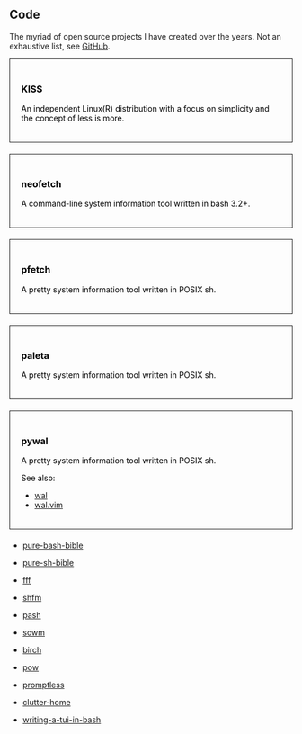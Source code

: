 <style>.a{color:#000;text-decoration:none}.c{padding:20px;border: 1px solid;margin-bottom:20px;transition:.2s}.c:hover{background:#000;color:#fff}</style>

## Code

The myriad of open source projects I have created over the years.
Not an exhaustive list, see [GitHub](https://github.com/dylanaraps).


<a class=a href="https://k1ss.org"><div class=c>
### KISS
An independent Linux(R) distribution with a focus on simplicity and the concept of less is more.
</div></a>

<a class=a href="https://github.com/dylanaraps/neofetch"><div class=c>
### neofetch
A command-line system information tool written in bash 3.2+.
</div></a>

<a class=a href="https://github.com/dylanaraps/pfetch"><div class=c>
### pfetch
A pretty system information tool written in POSIX sh.
</div></a>

<a class=a href="https://github.com/dylanaraps/paleta"><div class=c>
### paleta
A pretty system information tool written in POSIX sh.
</div></a>

<a class=a href="https://github.com/dylanaraps/pywal"><div class=c>
### pywal
A pretty system information tool written in POSIX sh.

See also:

- [wal](https://github.com/dylanaraps/wal)
- [wal.vim](https://github.com/dylanaraps/wal.vim)
</div></a>

- [pure-bash-bible](https://github.com/dylanaraps/pure-bash-bible)
- [pure-sh-bible](https://github.com/dylanaraps/pure-sh-bible)

- [fff](https://github.com/dylanaraps/fff)
- [shfm](https://github.com/dylanaraps/shfm)

- [pash](https://github.com/dylanaraps/pash)
- [sowm](https://github.com/dylanaraps/sowm)
- [birch](https://github.com/dylanaraps/birch)
- [pow](https://github.com/dylanaraps/pow)
- [promptless](https://github.com/dylanaraps/promptless)
- [clutter-home](https://github.com/dylanaraps/clutter-home)
- [writing-a-tui-in-bash](https://github.com/dylanaraps/writing-a-tui-in-bash)
